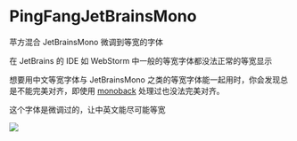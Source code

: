 # PingFangJetBrainsMono 



苹方混合 JetBrainsMono 微调到等宽的字体

在 JetBrains 的 IDE 如 WebStorm 中一般的等宽字体都没法正常的等宽显示

想要用中文等宽字体与 JetBrainsMono 之类的等宽字体能一起用时，你会发现总是不能完美对齐，即使用 [monoback](https://github.com/Asvel/monoback) 处理过也没法完美对齐。

这个字体是微调过的，让中英文能尽可能等宽

![](https://github.com/yArna/PingFangJetBrainsMono/assets/82231420/694b6176-7371-45b5-85a0-061a451befc2)



